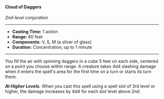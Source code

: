 #### Cloud of Daggers
*2nd-level conjuration*
___
- **Casting Time:** 1 action
- **Range:** 60 feet
- **Components:** V, S, M (a sliver of glass)
- **Duration:** Concentration, up to 1 minute
---
You fill the air with spinning daggers in a cube 5 feet on each side, centered on a point you choose within range. A creature takes 4d4 slashing damage when it enters the spell's area for the first time on a turn or starts its turn there.

***At Higher Levels.*** When you cast this spell using a spell slot of 3rd level or higher, the damage increases by 4d4 for each slot level above 2nd.